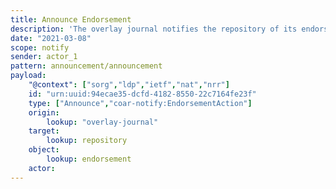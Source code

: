 ```yaml
---
title: Announce Endorsement
description: 'The overlay journal notifies the repository of its endorsement'
date: "2021-03-08"
scope: notify
sender: actor_1
pattern: announcement/announcement
payload:
    "@context": ["sorg","ldp","ietf","nat","nrr"]
    id: "urn:uuid:94ecae35-dcfd-4182-8550-22c7164fe23f"
    type: ["Announce","coar-notify:EndorsementAction"]
    origin:
        lookup: "overlay-journal"
    target:
        lookup: repository
    object:
        lookup: endorsement
    actor:
---
```


